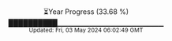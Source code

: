 <p align="center">
⏳Year Progress (33.68 %)<br>
██████████▁▁▁▁▁▁▁▁▁▁▁▁▁▁▁▁▁▁▁▁ <br>
<sub>Updated: Fri, 03 May 2024 06:02:49 GMT</sub>
</p>

